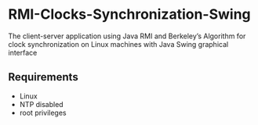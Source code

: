 # RMI-Clocks-Synchronization-Swing
The client-server application using Java RMI and Berkeley’s Algorithm for clock synchronization on Linux machines with Java Swing graphical interface

## Requirements
* Linux
* NTP disabled
* root privileges
